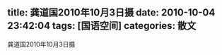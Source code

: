 title: 龚道国2010年10月3日摄
date: 2010-10-04 23:42:04
tags: [国语空间]
categories: 散文
---
 <p>龚道国2010年10月3日摄</p> 
